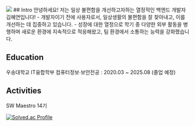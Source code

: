<img src="https://capsule-render.vercel.app/api?type=waving&color=008B8B&height=130&section=header&text=Hyeyeon%20Kim's%20Profile&fontSize=30&fontColor=ffffff&fontAlign=50&fontAlignY=30" />
## Intro
안녕하세요! 저는 일상 불편함을 개선하고자하는 열정적인 백엔드 개발자 김혜연입니다!
- 개발자이기 전에 사용자로서, 일상생활의 불편함을 잘 찾아내고, 이를 개선하는 데 집중하고 있습니다.
- 성장에 대한 열정으로 학기 중 다양한 외부 활동을 병행하며 새로운 환경에 지속적으로 적응해왔고, 팀 환경에서 소통하는 능력을 강화했습니다.

## Education
우송대학교 IT융합학부 컴퓨터정보·보안전공 : 2020.03 ~ 2025.08 (졸업 예정)

## Activities


SW Maestro 14기

[![Solved.ac Profile](http://mazassumnida.wtf/api/v2/generate_badge?boj=clscls253)](https://solved.ac/clscls253/)


<!--
**Hyeyeon-Kim/Hyeyeon-Kim** is a ✨ _special_ ✨ repository because its `README.md` (this file) appears on your GitHub profile.

Here are some ideas to get you started:

- 🔭 I’m currently working on ...
- 🌱 I’m currently learning ...
- 👯 I’m looking to collaborate on ...
- 🤔 I’m looking for help with ...
- 💬 Ask me about ...
- 📫 How to reach me: ...
- 😄 Pronouns: ...
- ⚡ Fun fact: ...
-->
